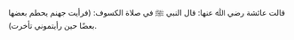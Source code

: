 قالت عائشة رضي ﷲ عنها: قال النبي ﷺ في صلاة الكسوف: (فرأيت جهنم يحطم بعضها بعضًا حين رأيتموني تأخرت).